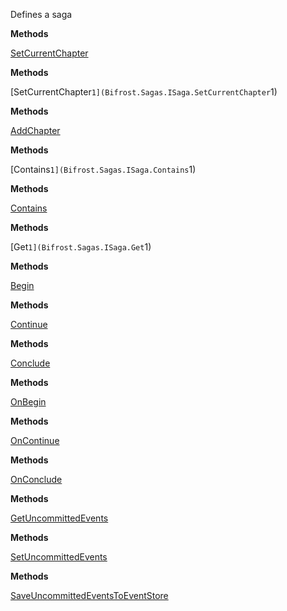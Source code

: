 Defines a saga

**Methods**

[SetCurrentChapter](Bifrost.Sagas.ISaga.SetCurrentChapter)


**Methods**

[SetCurrentChapter``1](Bifrost.Sagas.ISaga.SetCurrentChapter``1)


**Methods**

[AddChapter](Bifrost.Sagas.ISaga.AddChapter)


**Methods**

[Contains``1](Bifrost.Sagas.ISaga.Contains``1)


**Methods**

[Contains](Bifrost.Sagas.ISaga.Contains)


**Methods**

[Get``1](Bifrost.Sagas.ISaga.Get``1)


**Methods**

[Begin](Bifrost.Sagas.ISaga.Begin)


**Methods**

[Continue](Bifrost.Sagas.ISaga.Continue)


**Methods**

[Conclude](Bifrost.Sagas.ISaga.Conclude)


**Methods**

[OnBegin](Bifrost.Sagas.ISaga.OnBegin)


**Methods**

[OnContinue](Bifrost.Sagas.ISaga.OnContinue)


**Methods**

[OnConclude](Bifrost.Sagas.ISaga.OnConclude)


**Methods**

[GetUncommittedEvents](Bifrost.Sagas.ISaga.GetUncommittedEvents)


**Methods**

[SetUncommittedEvents](Bifrost.Sagas.ISaga.SetUncommittedEvents)


**Methods**

[SaveUncommittedEventsToEventStore](Bifrost.Sagas.ISaga.SaveUncommittedEventsToEventStore)
